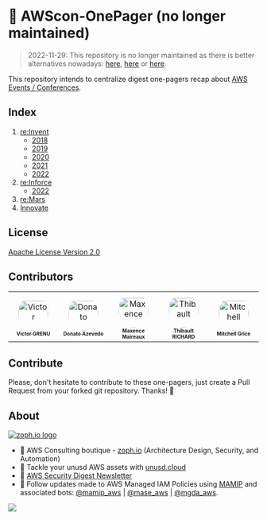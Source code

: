 # 📝 AWScon-OnePager (no longer maintained)

> 2022-11-29: This repository is no longer maintained as there is better alternatives nowadays: [here](https://awsnews.info), [here](https://aws.amazon.com/about-aws/whats-new/2022/) or [here](https://aws.amazon.com/blogs/aws/top-announcements-of-aws-reinvent-2022/).

This repository intends to centralize digest one-pagers recap about [AWS Events / Conferences](https://aws.amazon.com/events/).

## Index

1. [re:Invent](https://reinvent.awsevents.com/)
   - [2018](reinvent/reinvent-2018.md)
   - [2019](reinvent/reinvent-2019.md)
   - [2020](reinvent/reinvent-2020.md)
   - [2021](reinvent/reinvent-2021.md)
   - [2022](reinvent/reinvent-2022.md)
2. [re:Inforce](https://reinforce.awsevents.com/)
   - [2022](reinforce/reinforce-2022.md)
3. [re:Mars](https://remars.amazonevents.com/)
4. [Innovate](https://aws.amazon.com/events/aws-innovate/)

## License

[Apache License Version 2.0](LICENSE)

## Contributors

<table>
<tr>
    <td align="center" style="word-wrap: break-word; width: 90.0; height: 90.0">
        <a href=https://github.com/z0ph>
            <img src=https://avatars.githubusercontent.com/u/20846187?v=4 width="60;"  style="border-radius:50%;align-items:center;justify-content:center;overflow:hidden;padding-top:10px" alt=Victor GRENU/>
            <br />
            <sub style="font-size:10px"><b>Victor GRENU</b></sub>
        </a>
    </td>
    <td align="center" style="word-wrap: break-word; width: 90.0; height: 90.0">
        <a href=https://github.com/donatoaz>
            <img src=https://avatars.githubusercontent.com/u/127527?v=4 width="60;"  style="border-radius:50%;align-items:center;justify-content:center;overflow:hidden;padding-top:10px" alt=Donato Azevedo/>
            <br />
            <sub style="font-size:10px"><b>Donato Azevedo</b></sub>
        </a>
    </td>
    <td align="center" style="word-wrap: break-word; width: 90.0; height: 90.0">
        <a href=https://github.com/flemzord>
            <img src=https://avatars.githubusercontent.com/u/1952914?v=4 width="60;"  style="border-radius:50%;align-items:center;justify-content:center;overflow:hidden;padding-top:10px" alt=Maxence Maireaux/>
            <br />
            <sub style="font-size:10px"><b>Maxence Maireaux</b></sub>
        </a>
    </td>
    <td align="center" style="word-wrap: break-word; width: 90.0; height: 90.0">
        <a href=https://github.com/t-richard>
            <img src=https://avatars.githubusercontent.com/u/22999032?v=4 width="60;"  style="border-radius:50%;align-items:center;justify-content:center;overflow:hidden;padding-top:10px" alt=Thibault RICHARD/>
            <br />
            <sub style="font-size:10px"><b>Thibault RICHARD</b></sub>
        </a>
    </td>
    <td align="center" style="word-wrap: break-word; width: 90.0; height: 90.0">
        <a href=https://github.com/gricey432>
            <img src=https://avatars.githubusercontent.com/u/1611345?v=4 width="60;"  style="border-radius:50%;align-items:center;justify-content:center;overflow:hidden;padding-top:10px" alt=Mitchell Grice/>
            <br />
            <sub style="font-size:10px"><b>Mitchell Grice</b></sub>
        </a>
    </td>
</tr>
</table>


## Contribute

Please, don't hesitate to contribute to these one-pagers, just create a Pull Request from your forked git repository. Thanks! 🤝

## About

[![zoph.io logo](https://zoph.io/img/logo-right.png)](https://zoph.io)

- :brain: AWS Consulting boutique - [zoph.io](https://zoph.io) (Architecture Design, Security, and Automation)
- :money_with_wings: Tackle your unusd AWS assets with [unusd.cloud](https://unusd.cloud)
- :love_letter: [AWS Security Digest Newsletter](https://asd.zoph.io)
- :mag_right: Follow updates made to AWS Managed IAM Policies using [MAMIP](https://github.com/z0ph/MAMIP) and associated bots: [@mamip_aws](https://twitter.com/mamip_aws) | [@mase_aws](https://twitter.com/mase_aws) | [@mgda_aws](https://twitter.com/mgda_aws).


![](https://track.zoph.io/image/puCwRxwCB9TMY7KAbE6z.png)
